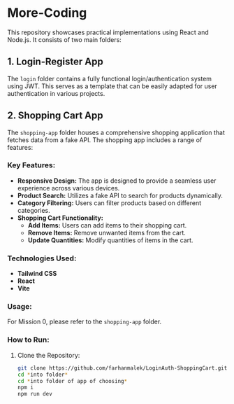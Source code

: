 # More-Coding

This repository showcases practical implementations using React and Node.js. It consists of two main folders:

## 1. Login-Register App
The `login` folder contains a fully functional login/authentication system using JWT. This serves as a template that can be easily adapted for user authentication in various projects.

## 2. Shopping Cart App
The `shopping-app` folder houses a comprehensive shopping application that fetches data from a fake API. The shopping app includes a range of features:

### Key Features:
- **Responsive Design:** The app is designed to provide a seamless user experience across various devices.
- **Product Search:** Utilizes a fake API to search for products dynamically.
- **Category Filtering:** Users can filter products based on different categories.
- **Shopping Cart Functionality:**
  - **Add Items:** Users can add items to their shopping cart.
  - **Remove Items:** Remove unwanted items from the cart.
  - **Update Quantities:** Modify quantities of items in the cart.

### Technologies Used:
- **Tailwind CSS**
- **React**
- **Vite**

### Usage:
For Mission 0, please refer to the `shopping-app` folder.

### How to Run:
1. Clone the Repository:
   ```bash
   git clone https://github.com/farhanmalek/LoginAuth-ShoppingCart.git
   cd *into folder*
   cd *into folder of app of choosing*
   npm i
   npm run dev

   
